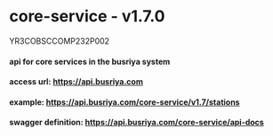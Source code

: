 # core-service - v1.7.0

YR3COBSCCOMP232P002

#### api for core services in the busriya system

#### access url: https://api.busriya.com

#### example: https://api.busriya.com/core-service/v1.7/stations

#### swagger definition: https://api.busriya.com/core-service/api-docs

